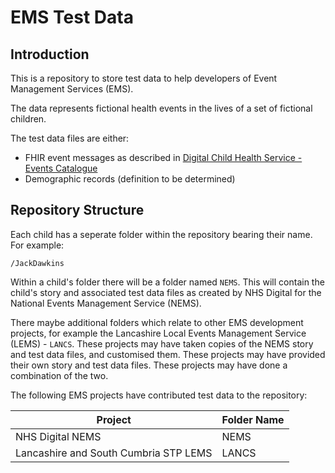 # EMS Test Data
## Introduction
This is a repository to store test data to help developers of Event Management Services (EMS).

The data represents fictional health events in the lives of a set of fictional children.

The test data files are either:
* FHIR event messages as described in [Digital Child Health Service - Events Catalogue](https://nhsconnect.github.io/Digital-Child-Health/Generated/Chapter.1.About/index.html)
* Demographic records (definition to be determined)

## Repository Structure
Each child has a seperate folder within the repository bearing their name. For example:
```
/JackDawkins
```
Within a child's folder there will be a folder named `NEMS`. This will contain the child's story and associated test data files as created by NHS Digital for the National Events Management Service (NEMS).

There maybe additional folders which relate to other EMS development projects, for example the Lancashire Local Events Management Service (LEMS) - `LANCS`. These projects may have taken copies of the NEMS story and test data files, and customised them. These projects may have provided their own story and test data files. These projects may have done a combination of the two.

The following EMS projects have contributed test data to the repository:

| Project | Folder Name  |
|----------|-------|
| NHS Digital NEMS       | NEMS   |
| Lancashire and South Cumbria STP LEMS | LANCS  |

